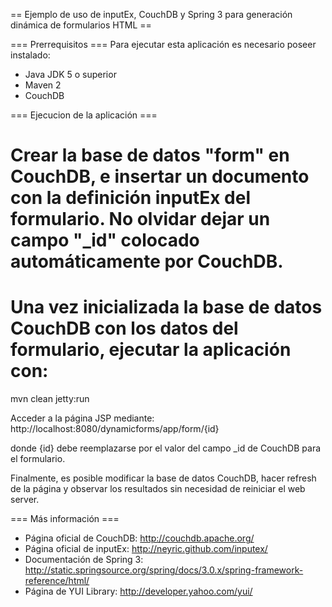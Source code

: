 == Ejemplo de uso de inputEx, CouchDB y Spring 3 para generación dinámica de formularios HTML ==

=== Prerrequisitos ===
Para ejecutar esta aplicación es necesario poseer instalado:
* Java JDK 5 o superior
* Maven 2
* CouchDB

=== Ejecucion de la aplicación ===
# Crear la base de datos "form" en CouchDB, e insertar un documento con la definición inputEx del formulario. No olvidar dejar un campo "_id" colocado automáticamente por CouchDB.
# Una vez inicializada la base de datos CouchDB con los datos del formulario, ejecutar la aplicación con:
  mvn clean jetty:run

Acceder a la página JSP mediante:
  http://localhost:8080/dynamicforms/app/form/{id}

donde {id} debe reemplazarse por el valor del campo _id de CouchDB para el formulario.

Finalmente, es posible modificar la base de datos CouchDB, hacer refresh de la página y observar los resultados sin necesidad de reiniciar el web server.

=== Más información ===
* Página oficial de CouchDB: http://couchdb.apache.org/
* Página oficial de inputEx: http://neyric.github.com/inputex/
* Documentación de Spring 3: http://static.springsource.org/spring/docs/3.0.x/spring-framework-reference/html/
* Página de YUI Library: http://developer.yahoo.com/yui/
